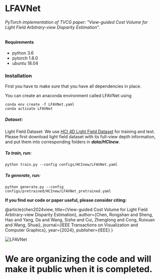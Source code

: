 # LFAVNet

###### *PyTorch implementation of TVCG paper: "View-guided Cost Volume for Light Field Arbitrary-view Disparity Estimation"*.

#### Requirements

- python 3.6
- pytorch 1.8.0
- ubuntu 18.04

### Installation

First you have to make sure that you have all dependencies in place. 

You can create an anaconda environment called LFAVNet using

```
conda env create -f LFAVNet.yaml
conda activate LFAVNet
```

##### Dataset: 

Light Field Dataset: We use [HCI 4D Light Field Dataset](https://lightfield-analysis.uni-konstanz.de/) for training and test. Please first download light field dataset with its full-view depth information, and put them into corresponding folders in ***data/HCInew***.

##### To train, run:

```
python train.py --config configs/HCInew/LFAVNet.yaml 
```

##### To generate, run:

```
python generate.py --config configs/pretrained/HCInew/LFAVNet_pretrained.yaml 
```



**If you find our code or paper useful, please consider citing:**

@article{chen2024view,
  title={View-guided Cost Volume for Light Field Arbitrary-view Disparity Estimation},
  author={Chen, Rongshan and Sheng, Hao and Yang, Da and Wang, Sizhe and Cui, Zhenglong and Cong, Ruixuan and Wang, Shuai},
  journal={IEEE Transactions on Visualization and Computer Graphics},
  year={2024},
  publisher={IEEE}
}



![LFAVNet](./LFAVNet.gif)

# We are organizing the code and will make it public when it is completed.
